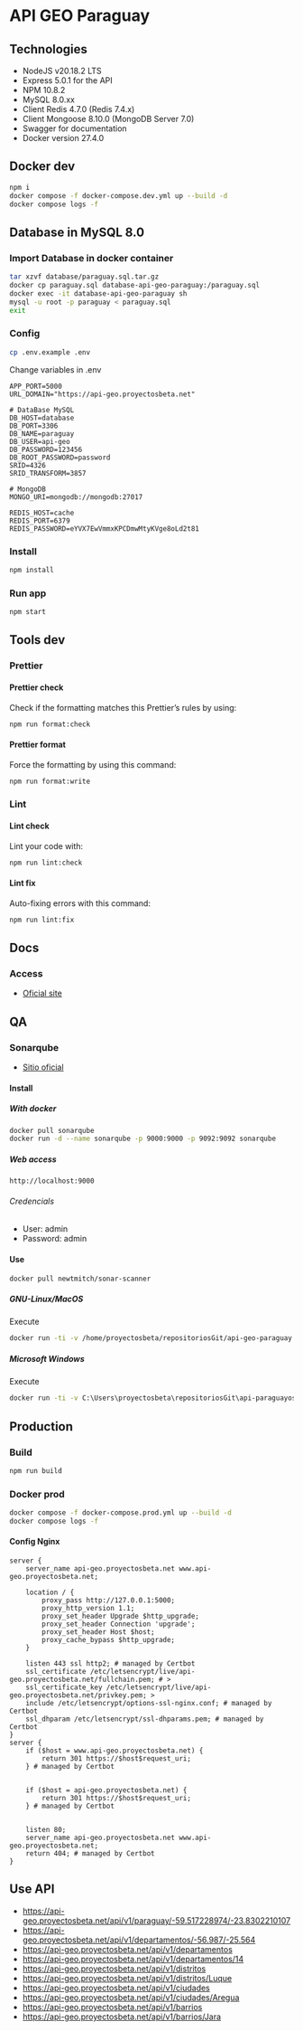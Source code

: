 # API GEO Paraguay

## Technologies

- NodeJS v20.18.2 LTS
- Express 5.0.1 for the API
- NPM 10.8.2
- MySQL 8.0.xx
- Client Redis 4.7.0 (Redis 7.4.x)
- Client Mongoose 8.10.0 (MongoDB Server 7.0)
- Swagger for documentation
- Docker version 27.4.0

## Docker dev

```bash
npm i
docker compose -f docker-compose.dev.yml up --build -d
docker compose logs -f
```

## Database in MySQL 8.0

### Import Database in docker container

```bash
tar xzvf database/paraguay.sql.tar.gz
docker cp paraguay.sql database-api-geo-paraguay:/paraguay.sql
docker exec -it database-api-geo-paraguay sh
mysql -u root -p paraguay < paraguay.sql
exit
```

### Config

```bash
cp .env.example .env
```

Change variables in .env

```
APP_PORT=5000
URL_DOMAIN="https://api-geo.proyectosbeta.net"

# DataBase MySQL
DB_HOST=database
DB_PORT=3306
DB_NAME=paraguay
DB_USER=api-geo
DB_PASSWORD=123456
DB_ROOT_PASSWORD=password
SRID=4326
SRID_TRANSFORM=3857

# MongoDB
MONGO_URI=mongodb://mongodb:27017

REDIS_HOST=cache
REDIS_PORT=6379
REDIS_PASSWORD=eYVX7EwVmmxKPCDmwMtyKVge8oLd2t81
```

### Install

```bash
npm install
```

### Run app

```bash
npm start
```

## Tools dev

### Prettier

#### Prettier check

Check if the formatting matches this Prettier’s rules by using:

```bash
npm run format:check
```

#### Prettier format

Force the formatting by using this command:

```bash
npm run format:write
```

### Lint

#### Lint check

Lint your code with:

```bash
npm run lint:check
```

#### Lint fix

Auto-fixing errors with this command:

```bash
npm run lint:fix
```

## Docs

### Access

- [Oficial site](https://api-geo.proyectosbeta.net/api-docs)

## QA

### Sonarqube

- [Sitio oficial](https://www.sonarqube.org/)

#### Install

##### With docker

```bash
docker pull sonarqube
docker run -d --name sonarqube -p 9000:9000 -p 9092:9092 sonarqube
```

##### Web access

```
http://localhost:9000
```

###### Credencials

- User: admin
- Password: admin

#### Use

```bash
docker pull newtmitch/sonar-scanner

```

##### GNU-Linux/MacOS

Execute

```bash
docker run -ti -v /home/proyectosbeta/repositoriosGit/api-geo-paraguay:/usr/src --link sonarqube newtmitch/sonar-scanner
```

##### Microsoft Windows

Execute

```bash
docker run -ti -v C:\Users\proyectosbeta\repositoriosGit\api-paraguayos:/usr/src --link sonarqube newtmitch/sonar-scanner
```

## Production

### Build

```bash
npm run build
```

### Docker prod

```bash
docker compose -f docker-compose.prod.yml up --build -d
docker compose logs -f
```

#### Config Nginx

```
server {
    server_name api-geo.proyectosbeta.net www.api-geo.proyectosbeta.net;

    location / {
        proxy_pass http://127.0.0.1:5000;
        proxy_http_version 1.1;
        proxy_set_header Upgrade $http_upgrade;
        proxy_set_header Connection 'upgrade';
        proxy_set_header Host $host;
        proxy_cache_bypass $http_upgrade;
    }

    listen 443 ssl http2; # managed by Certbot
    ssl_certificate /etc/letsencrypt/live/api-geo.proyectosbeta.net/fullchain.pem; # >
    ssl_certificate_key /etc/letsencrypt/live/api-geo.proyectosbeta.net/privkey.pem; >
    include /etc/letsencrypt/options-ssl-nginx.conf; # managed by Certbot
    ssl_dhparam /etc/letsencrypt/ssl-dhparams.pem; # managed by Certbot
}
server {
    if ($host = www.api-geo.proyectosbeta.net) {
        return 301 https://$host$request_uri;
    } # managed by Certbot


    if ($host = api-geo.proyectosbeta.net) {
        return 301 https://$host$request_uri;
    } # managed by Certbot


    listen 80;
    server_name api-geo.proyectosbeta.net www.api-geo.proyectosbeta.net;
    return 404; # managed by Certbot
}
```

## Use API

- https://api-geo.proyectosbeta.net/api/v1/paraguay/-59.517228974/-23.8302210107
- https://api-geo.proyectosbeta.net/api/v1/departamentos/-56.987/-25.564
- https://api-geo.proyectosbeta.net/api/v1/departamentos
- https://api-geo.proyectosbeta.net/api/v1/departamentos/14
- https://api-geo.proyectosbeta.net/api/v1/distritos
- https://api-geo.proyectosbeta.net/api/v1/distritos/Luque
- https://api-geo.proyectosbeta.net/api/v1/ciudades
- https://api-geo.proyectosbeta.net/api/v1/ciudades/Aregua
- https://api-geo.proyectosbeta.net/api/v1/barrios
- https://api-geo.proyectosbeta.net/api/v1/barrios/Jara
